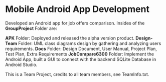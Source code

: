 # Mobile Android App Development

Developed an Android app for job offers comparison. Insides of the **GroupProject** Folder are:

**APK** Folder: Deployed and released the alpha version product.
**Design-Team** Folder: UML class diagrams design by gathering and analyzing users requirements.
**Docs** Folder: Design Document, User Manual, Project Plan, Test Plan, Extra Requirements 
**JobCompare6300** Folder: Implement the Android App, built a GUI to connect with the backend SQLite Database in Android Studio.

This is a Team Project, credits to all team members, see TeamInfo.txt.
